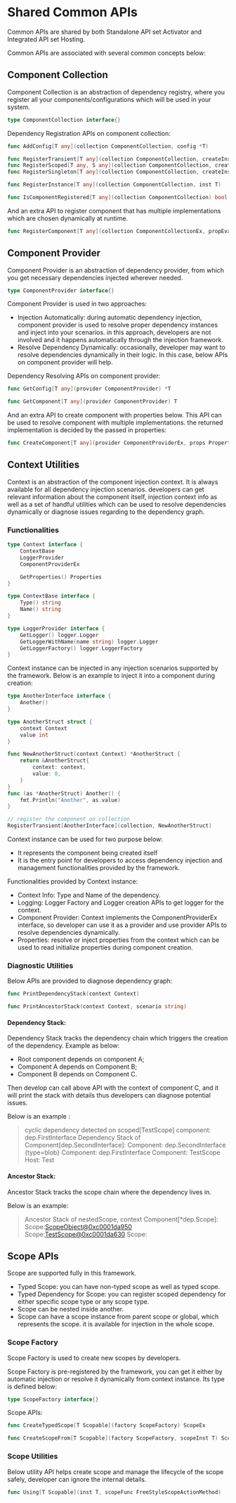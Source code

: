 # Shared Common APIs 

Common APIs are shared by both Standalone API set Activator and Integrated API set Hosting.

Common APIs are associated with several common concepts below:

## Component Collection

Component Collection is an abstraction of dependency registry, where you register all your components/configurations which will be used in your system.

```go
type ComponentCollection interface{}
```



Dependency Registration APIs on component collection:

```go
func AddConfig[T any](collection ComponentCollection, config *T)

func RegisterTransient[T any](collection ComponentCollection, createInstance FreeStyleFactoryMethod)
func RegisterScoped[T any, S any](collection ComponentCollection, createInstance FreeStyleFactoryMethod)
func RegisterSingleton[T any](collection ComponentCollection, createInstance FreeStyleFactoryMethod)

func RegisterInstance[T any](collection ComponentCollection, inst T)

func IsComponentRegistered[T any](collection ComponentCollection) bool
```

And an extra API to register component that has multiple implementations which are chosen dynamically at runtime.

```go
func RegisterComponent[T any](collection ComponentCollectionEx, propEval Evaluator, configure ConfigureComponentType)
```



## Component Provider

Component Provider is an abstraction of dependency provider, from which you get necessary dependencies injected wherever needed.

```go
type ComponentProvider interface{}
```

Component Provider is used in two approaches:

- Injection Automatically: during automatic dependency injection, component provider is used to resolve proper dependency instances and inject into your scenarios. in this approach, developers are not involved and it happens automatically through the injection framework.
- Resolve Dependency Dynamically: occasionally, developer may want to resolve dependencies dynamically in their logic. In this case, below APIs on component provider will help.



Dependency Resolving APIs on component provider:

```go
func GetConfig[T any](provider ComponentProvider) *T

func GetComponent[T any](provider ComponentProvider) T
```

And an extra API to create component with properties below. This API can be used to resolve component with multiple implementations. the returned implementation is decided by the passed in properties:

```go
func CreateComponent[T any](provider ComponentProviderEx, props Properties) T
```



## Context Utilities

Context is an abstraction of the component injection context. It is always available for all dependency injection scenarios. developers can get relevant information about the component itself, injection context info as well as a set of handful utilities which can be used to resolve dependencies dynamically or diagnose issues regarding to the dependency graph.

### Functionalities

```go
type Context interface {
	ContextBase
	LoggerProvider
	ComponentProviderEx

	GetProperties() Properties
}

type ContextBase interface {
	Type() string
	Name() string
}

type LoggerProvider interface {
	GetLogger() logger.Logger
	GetLoggerWithName(name string) logger.Logger
	GetLoggerFactory() logger.LoggerFactory
}
```

Context instance can be injected in any injection scenarios supported by the framework. Below is an example to inject it into a component during creation:

```go
type AnotherInterface interface {
	Another()
}

type AnotherStruct struct {
	context Context
	value int
}

func NewAnotherStruct(context Context) *AnotherStruct {
	return &AnotherStruct{
		context: context,
		value: 0,
	}
}
func (as *AnotherStruct) Another() {
	fmt.Println("Another", as.value)
}

// register the component on collection
RegisterTransient[AnotherInterface](collection, NewAnotherStruct)
```

Context instance can be used for two purpose below:

- It represents the component being created itself
- It is the entry point for developers to access dependency injection and management functionalities provided by the framework.

Functionalities provided by Context instance:

- Context Info: Type and Name of the dependency.
- Logging: Logger Factory and Logger creation APIs to get logger for the context.
- Component Provider: Context implements the ComponentProviderEx interface, so developer can use it as a provider and use provider APIs to resolve dependencies dynamically.
- Properties: resolve or inject properties from the context which can be used to read initialize properties during component creation.

### Diagnostic Utilities

Below APIs are provided to diagnose dependency graph:

```go
func PrintDependencyStack(context Context)

func PrintAncestorStack(context Context, scenario string)
```

#### Dependency Stack:

Dependency Stack tracks the dependency chain which triggers the creation of the dependency. Example as below:

-  Root component depends on component A;
- Component A depends on Component B;
- Component B depends on Component C.

Then develop can call above API with the context of component C, and it will print the stack with details thus developers can diagnose potential issues.

Below is an example :

> cyclic dependency detected on scoped[TestScope] component: dep.FirstInterface
> Dependency Stack of Component[dep.SecondInterface]:
>         <TestScope> Component: dep.SecondInterface {type=blob}
>         <TestScope> Component: dep.FirstInterface
>         <TestScope> Component: TestScope
>         <Global> Host: Test
>         <Root>

#### Ancestor Stack: 

Ancestor Stack tracks the scope chain where the dependency lives in.

Below is an example:

> Ancestor Stack of nestedScope, context Component[*dep.Scope]:
>         Scope:<ScopeObject@0xc0001da950>
>         Scope:<TestScope@0xc0001da630>
>         Scope:<Global>
>         <Root>

## Scope APIs

Scope are supported fully in this framework.

- Typed Scope: you can have non-typed scope as well as typed scope.
- Typed Dependency for Scope: you can register scoped dependency for either specific scope type or any scope type.
- Scope can be nested inside another.
- Scope can have a scope instance from parent scope or global, which represents the scope. it is available for injection in the whole scope.



### Scope Factory

Scope Factory is used to create new scopes by developers.

Scope Factory is pre-registered by the framework, you can get it either by automatic injection or resolve it dynamically from context instance. Its type is defined below:

```go
type ScopeFactory interface{}
```

Scope APIs:

```go
func CreateTypedScope[T Scopable](factory ScopeFactory) ScopeEx

func CreateScopeFrom[T Scopable](factory ScopeFactory, scopeInst T) ScopeEx
```



### Scope Utilities

Below utility API helps create scope and manage the lifecycle of the scope safely, developer can ignore the internal details.

```go
func Using[T Scopable](inst T, scopeFunc FreeStyleScopeActionMethod)
```


